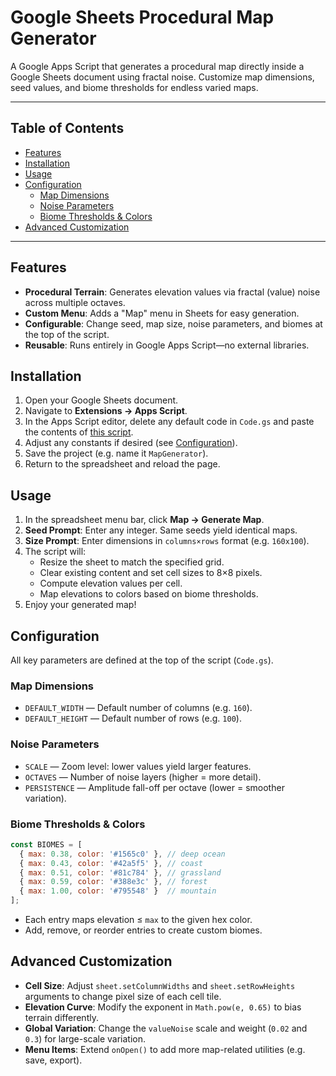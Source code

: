 # Google Sheets Procedural Map Generator

A Google Apps Script that generates a procedural map directly inside a Google Sheets document using fractal noise. Customize map dimensions, seed values, and biome thresholds for endless varied maps.

---

## Table of Contents

- [Features](#features)
- [Installation](#installation)
- [Usage](#usage)
- [Configuration](#configuration)
  - [Map Dimensions](#map-dimensions)
  - [Noise Parameters](#noise-parameters)
  - [Biome Thresholds & Colors](#biome-thresholds--colors)
- [Advanced Customization](#advanced-customization)

---

## Features

- **Procedural Terrain**: Generates elevation values via fractal (value) noise across multiple octaves.
- **Custom Menu**: Adds a "Map" menu in Sheets for easy generation.
- **Configurable**: Change seed, map size, noise parameters, and biomes at the top of the script.
- **Reusable**: Runs entirely in Google Apps Script—no external libraries.

## Installation

1. Open your Google Sheets document.
2. Navigate to **Extensions → Apps Script**.
3. In the Apps Script editor, delete any default code in `Code.gs` and paste the contents of [this script](https://github.com/birlumbus/Google-Sheets-Map-Generator/blob/main/MapGen.js).
4. Adjust any constants if desired (see [Configuration](#configuration)).
5. Save the project (e.g. name it `MapGenerator`).
6. Return to the spreadsheet and reload the page.

## Usage

1. In the spreadsheet menu bar, click **Map → Generate Map**.
2. **Seed Prompt**: Enter any integer. Same seeds yield identical maps.
3. **Size Prompt**: Enter dimensions in `columns×rows` format (e.g. `160x100`).
4. The script will:
   - Resize the sheet to match the specified grid.
   - Clear existing content and set cell sizes to 8×8 pixels.
   - Compute elevation values per cell.
   - Map elevations to colors based on biome thresholds.
5. Enjoy your generated map!

## Configuration

All key parameters are defined at the top of the script (`Code.gs`).

### Map Dimensions

- `DEFAULT_WIDTH` — Default number of columns (e.g. `160`).
- `DEFAULT_HEIGHT` — Default number of rows (e.g. `100`).

### Noise Parameters

- `SCALE` — Zoom level: lower values yield larger features.
- `OCTAVES` — Number of noise layers (higher = more detail).
- `PERSISTENCE` — Amplitude fall-off per octave (lower = smoother variation).

### Biome Thresholds & Colors

```js
const BIOMES = [
  { max: 0.38, color: '#1565c0' }, // deep ocean
  { max: 0.43, color: '#42a5f5' }, // coast
  { max: 0.51, color: '#81c784' }, // grassland
  { max: 0.59, color: '#388e3c' }, // forest
  { max: 1.00, color: '#795548' }  // mountain
];
```

- Each entry maps elevation ≤ `max` to the given hex color.
- Add, remove, or reorder entries to create custom biomes.

## Advanced Customization

- **Cell Size**: Adjust `sheet.setColumnWidths` and `sheet.setRowHeights` arguments to change pixel size of each cell tile.
- **Elevation Curve**: Modify the exponent in `Math.pow(e, 0.65)` to bias terrain differently.
- **Global Variation**: Change the `valueNoise` scale and weight (`0.02` and `0.3`) for large-scale variation.
- **Menu Items**: Extend `onOpen()` to add more map-related utilities (e.g. save, export).

